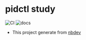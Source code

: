 # pidctl study



![CI](https://github.com/junxingao/pidctl/workflows/CI/badge.svg) ![docs](https://github.com/junxingao/pidctl/workflows/docs/badge.svg)

- This project generate from [nbdev](https://nbdev.fast.ai/)
